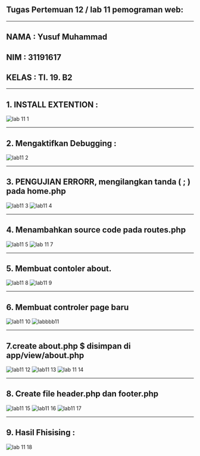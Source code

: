 ## Tugas Pertemuan 12 / lab 11 pemograman web:

<hr>


## NAMA  : Yusuf Muhammad
## NIM   : 31191617
## KELAS : TI. 19. B2

<hr>

## 1. INSTALL EXTENTION :
![lab 11 1](https://user-images.githubusercontent.com/81587959/121984597-74fa3600-cdbd-11eb-8b1c-4cacac441b8a.PNG)

<hr>

## 2. Mengaktifkan Debugging :
![lab11 2](https://user-images.githubusercontent.com/81587959/121999181-307b9400-cdd7-11eb-84e9-7e86010f486a.PNG)

<hr>

## 3. PENGUJIAN ERRORR, mengilangkan tanda ( ; ) pada home.php

![lab11 3](https://user-images.githubusercontent.com/81587959/122001879-307d9300-cddb-11eb-9669-3b85c2ccf57c.PNG)
![lab11 4](https://user-images.githubusercontent.com/81587959/122001890-34a9b080-cddb-11eb-9107-5e425f677ba7.PNG)

<hr>

## 4. Menambahkan source code pada routes.php
![lab11 5](https://user-images.githubusercontent.com/81587959/122002118-894d2b80-cddb-11eb-9343-ae3e10c86162.PNG)
![lab 11 7](https://user-images.githubusercontent.com/81587959/122002138-8fdba300-cddb-11eb-93ae-5677658e36fd.PNG)

<hr>

## 5. Membuat contoler about.
![lab11 8](https://user-images.githubusercontent.com/81587959/122002660-40e23d80-cddc-11eb-9b51-43ef73eda5da.PNG)
![lab11 9](https://user-images.githubusercontent.com/81587959/122002674-45a6f180-cddc-11eb-9314-789b3f5e3555.PNG)

<hr>

## 6. Membuat controler page baru
![lab11 10](https://user-images.githubusercontent.com/81587959/122002768-5f483900-cddc-11eb-9aee-bae618fcbe83.PNG)
![labbbb11](https://user-images.githubusercontent.com/81587959/122002859-7c7d0780-cddc-11eb-99dd-d824562dddea.PNG)

<hr>

## 7.create about.php $ disimpan di app/view/about.php
![lab11 12](https://user-images.githubusercontent.com/81587959/122003245-09c05c00-cddd-11eb-9d0b-9fd365597d63.PNG)
![lab11 13](https://user-images.githubusercontent.com/81587959/122003259-0e851000-cddd-11eb-804e-f87524176f43.PNG)
![lab 11 14](https://user-images.githubusercontent.com/81587959/122003292-1775e180-cddd-11eb-8a61-665bfb7a49ee.PNG)

<hr>

## 8. Create file header.php dan footer.php
![lab11 15](https://user-images.githubusercontent.com/81587959/122003364-35434680-cddd-11eb-835c-46e950dc58b6.PNG)
![lab11 16](https://user-images.githubusercontent.com/81587959/122003381-3a07fa80-cddd-11eb-994c-94a520c66cbd.PNG)
![lab11 17](https://user-images.githubusercontent.com/81587959/122003395-3bd1be00-cddd-11eb-85a8-c511db0cf761.PNG)

<hr>

## 9. Hasil Fhisising :
![lab 11 18](https://user-images.githubusercontent.com/81587959/122003445-4e4bf780-cddd-11eb-87a1-7a54d5debab7.PNG)






























































